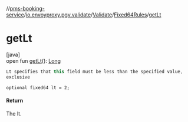 //[pms-booking-service](../../../../index.md)/[io.envoyproxy.pgv.validate](../../index.md)/[Validate](../index.md)/[Fixed64Rules](index.md)/[getLt](get-lt.md)

# getLt

[java]\
open fun [getLt](get-lt.md)(): [Long](https://kotlinlang.org/api/core/kotlin-stdlib/kotlin/-long/index.html)

```kotlin
Lt specifies that this field must be less than the specified value,
exclusive

```
`optional fixed64 lt = 2;`

#### Return

The lt.
